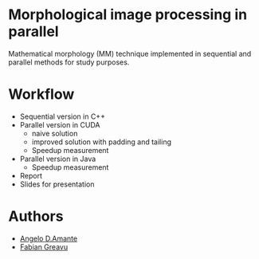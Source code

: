 # Morphological image processing in parallel
Mathematical morphology (MM) technique implemented in sequential and parallel methods for study purposes.

# Workflow
+ Sequential version in C++
+ Parallel version in CUDA
    + naive solution
    + improved solution with padding and tailing
    + Speedup measurement
+ Parallel version in Java
    + Speedup measurement
+ Report
+ Slides for presentation

<!-- <img draggable="false" role="img" class="emoji" src="https://s.w.org/images/core/emoji/13.0.0/svg/2714.svg" height="10" width="10"> -->

# Authors
+ <a href="https://github.com/AngeloDamante"> Angelo D.Amante </a>
+ <a href="https://github.com/fabian57fabian"> Fabian Greavu </a>
